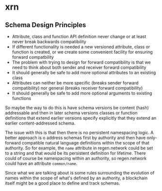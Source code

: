 # xrn

## Schema Design Principles

* Attribute, class and function API definition never change or at least never break backwards compatibility
* If different functionality is needed a new versioned attribute, class or function is created, or we create some convenient facility for ensuring forward compatbility 
* The problem with trying to design for forward compatibility is that we need to think about both sender and receiver forward compatibility
* It should generally be safe to add more optional attributes to an existing class
* Attributes can neither be more specific (breaks sender forward compatibility) nor general (breaks receiver forward compatibility)
* It should generally be safe to add more optional arguments to existing functions

So maybe the way to do this is have schema versions be content (hash) addressable and then in later schema versions classes or function definitions that extend earlier versions specify explicitly that they extend an earlier content-addressed schema.

The issue with this is that then there is no persistent namespacing logic. A better approach is o address schemas first by authority and then have only-forward compatible natural language definitions within the scope of that authority. So for example, the `name` attribute in regen.network could be set to a string and that would be its persistent definition for lifetime. There could of course be namespacing within an authority, so regen.network could have an attribute `common/name`.

Since what we are talking about is some rules surrounding the evolution of names within the scope of what's defined by an authority, a blockchain itself might be a good place to define and track schemas.

 

